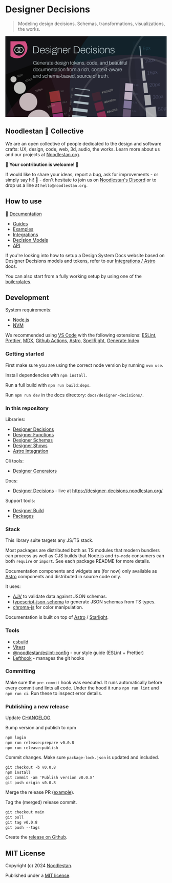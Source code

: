 # Designer Decisions

> Modeling design decisions. Schemas, transformations, visualizations, the works.

![](https://raw.githubusercontent.com/noodlestan/designer/refs/heads/main/docs/designer-decisions/public/designer-decisions-og-1280x640.png)

## Noodlestan 🐘 Collective

We are an open collective of people dedicated to the design and software crafts: UX, design, code, web, 3d, audio, the works. Learn more about us and our projects at [Noodlestan.org](https://noodlestan.org).

**👐 Your contribution is welcome! 👐**

If would like to share your ideas, report a bug, ask for improvements - or simply say hi! 👋 - don't hesitate to join us on [Noodlestan's Discord](https://discord.gg/b8DkbJSF9z) or to drop us a line at `hello@noodlestan.org`.

## How to use

📖 [Documentation](https://designer-decisions.noodlestan.org/)

- [Guides](https://designer-decisions.noodlestan.org/guides/welcome)
- [Examples](https://designer-decisions.noodlestan.org/examples)
- [Integrations](https://designer-decisions.noodlestan.org/integrations)
- [Decision Models](https://designer-decisions.noodlestan.org/models)
- [API](https://designer-decisions.noodlestan.org/api)

If you're looking into how to setup a Design System Docs website based on Designer Decisions models and tokens, refer to our [Integrations / Astro](https://designer-decisions.noodlestan.org/integrations/Astro/) docs.

You can also start from a fully working setup by using one of the [boilerplates](https://designer-decisions.noodlestan.org/examples/boilerplates/).

## Development

System requirements:

- [Node.js](https://nodejs.org/)
- [NVM](https://github.com/nvm-sh/nvm)

We recommended using [VS Code](https://code.visualstudio.com/) with the following extensions: [ESLint](https://marketplace.visualstudio.com/items?itemName=dbaeumer.vscode-eslint), [Prettier](https://marketplace.visualstudio.com/items?itemName=esbenp.prettier-vscode), [MDX](https://marketplace.visualstudio.com/items?itemName=unifiedjs.vscode-mdx), [Github Actions](https://marketplace.visualstudio.com/items?itemName=github.vscode-github-actions), [Astro](https://marketplace.visualstudio.com/items?itemName=astro-build.astro-vscode), [SpellRight](https://marketplace.visualstudio.com/items?itemName=ban.spellright), [Generate Index](https://marketplace.visualstudio.com/items?itemName=JayFong.generate-index)

### Getting started

First make sure you are using the correct node version by running `nvm use`.

Install dependencies with `npm install`.

Run a full build with `npm run build:deps`.

Run `npm run dev` in the docs directory: `docs/designer-decisions/`.

### In this repository

Libraries:

- [Designer Decisions](https://github.com/noodlestan/designer/blob/main/packages/libs/designer-decisions/README.md)
- [Designer Functions](https://github.com/noodlestan/designer/blob/main/packages/libs/designer-functions/README.md)
- [Designer Schemas](https://github.com/noodlestan/designer/blob/main/packages/libs/designer-schemas/README.md)
- [Designer Shows](https://github.com/noodlestan/designer/blob/main/packages/libs/designer-shows/README.md)
- [Astro Integration](https://github.com/noodlestan/designer/blob/main/packages/libs/designer-integration-astro/README.md)

Cli tools:

- [Designer Generators](https://github.com/noodlestan/designer/blob/main/packages/clis/designer-generators/README.md)

Docs:

- [Designer Decisions](https://github.com/noodlestan/designer/blob/main/docs/designer-decisions/README.md) - live at https://designer-decisions.noodlestan.org/

Support tools:

- [Designer Build](https://github.com/noodlestan/designer/blob/main/tools/build/README.md)
- [Packages](https://github.com/noodlestan/designer/blob/main/tools/packages/README.md)

### Stack

This library suite targets any JS/TS stack.

Most packages are distributed both as TS modules that modern bundlers can process as well as CJS builds that Node.js and `ts-node` consumers can both `require` or `import`. See each package README for more details.

Documentation components and widgets are (for now) only available as [Astro](https://docs.astro.build) components and distributed in source code only.

It uses:

- [AJV](https://ajv.js.org/) to validate data against JSON schemas.
- [typescript-json-schema](https://github.com/YousefED/typescript-json-schema) to generate JSON schemas from TS types.
- [chroma-js](https://gka.github.io/chroma.js/) for color manipulation.

Documentation is built on top of [Astro](https://docs.astro.build) / [Starlight](https://starlight.astro.build/).

### Tools

- [esbuild](https://esbuild.github.io/)
- [Vitest](https://vitest.dev/guide/)
- [@noodlestan/eslint-config](https://www.npmjs.com/package/@noodlestan/eslint-config) - our style guide (ESLint + Prettier)
- [Lefthook](https://evilmartians.com/chronicles/lefthook-knock-your-teams-code-back-into-shape) - manages the git hooks

### Committing

Make sure the `pre-commit` hook was executed. It runs automatically before every commit and lints all code. Under the hood it runs `npm run lint` and `npm run ci`. Run these to inspect error details.

### Publishing a new release

Update [CHANGELOG](./docs/designer-decisions/CHANGELOG.md).

Bump version and publish to npm

```
npm login
npm run release:prepare v0.0.8
npm run release:publish
```

Commit changes. Make sure `package-lock.json` is updated and included.

```
git checkout -b v0.0.8
npm install
git commit -am 'Publish version v0.0.8'
git push origin v0.0.8
```

Merge the release PR ([example](https://github.com/noodlestan/designer/pull/88)).

Tag the (merged) release commit.

```
git checkout main
git pull
git tag v0.0.8
git push --tags
```

Create the [release on Github](https://github.com/noodlestan/designer/releases).

## MIT License

Copyright (c) 2024 [Noodlestan](https://noodlestan.org/).

Published under a [MIT license](https://noodlestan.mit-license.org/).
